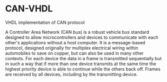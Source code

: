 # CAN-VHDL
VHDL implementation of CAN protocol

A Controller Area Network (CAN bus) is a robust vehicle bus standard designed to allow microcontrollers and devices to communicate with each other's applications without a host computer. It is a message-based protocol, designed originally for multiplex electrical wiring within automobiles to save on copper, but can also be used in many other contexts. For each device the data in a frame is transmitted sequentially but in such a way that if more than one device transmits at the same time the highest priority device is able to continue while the others back off. Frames are received by all devices, including by the transmitting device.
